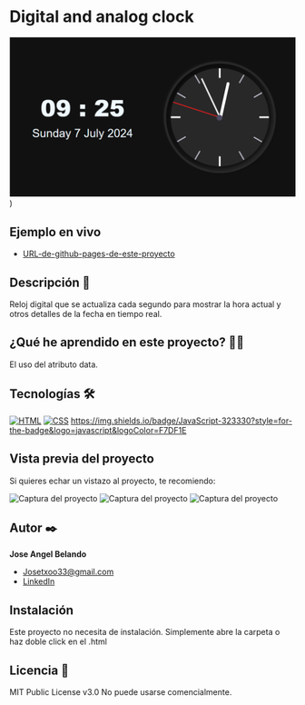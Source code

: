 # Digital and analog clock

![Imagen del proyecto](https://github.com/JoseAngelBelando/clock/blob/main/Captura%20de%20pantalla%202024-07-07%20092600.png))

## Ejemplo en vivo

- [URL-de-github-pages-de-este-proyecto](URL-de-github-pages-de-este-proyecto)

## Descripción 📑

Reloj digital que se actualiza cada segundo para mostrar la hora actual y otros detalles de la fecha en tiempo real.

## ¿Qué he aprendido en este proyecto? 🙇🏻

El uso del atributo data.

## Tecnologías 🛠

<!-- Iconos sacados de: https://github.com/hendrasob/badges/blob/master/README.md y https://github.com/alexandresanlim/Badges4-README.md-Profile -->

[![HTML](https://img.shields.io/badge/HTML5-E34F26?style=for-the-badge&logo=html5&logoColor=white)](https://es.wikipedia.org/wiki/HTML5)
[![CSS](https://img.shields.io/badge/CSS3-1572B6?style=for-the-badge&logo=css3&logoColor=white)](https://es.wikipedia.org/wiki/CSS)
https://img.shields.io/badge/JavaScript-323330?style=for-the-badge&logo=javascript&logoColor=F7DF1E

## Vista previa del proyecto

Si quieres echar un vistazo al proyecto, te recomiendo:

![Captura del proyecto](https://github.com/eduardofierropro/Portafolio-y-CV/blob/main/CAPTURA-DEL-PROYECTO.jpg?raw=true)
![Captura del proyecto](https://github.com/eduardofierropro/Portafolio-y-CV/blob/main/CAPTURA-DEL-PROYECTO.jpg?raw=true)
![Captura del proyecto](https://github.com/eduardofierropro/Portafolio-y-CV/blob/main/CAPTURA-DEL-PROYECTO.jpg?raw=true)

## Autor ✒️

**Jose Angel Belando**

- Josetxoo33@gmail.com
- [LinkedIn](https://www.linkedin.com/in/tu-url-de-linkedin/)

## Instalación

Este proyecto no necesita de instalación. Simplemente abre la carpeta o haz doble click en el .html

## Licencia 📄

MIT Public License v3.0
No puede usarse comencialmente.
